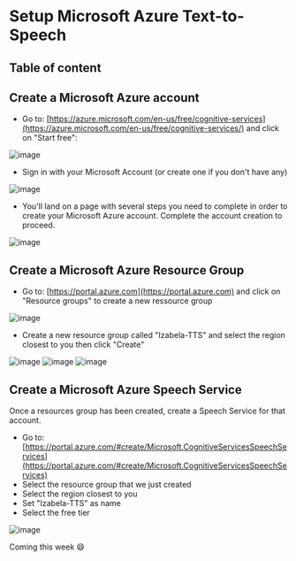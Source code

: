 # Setup Microsoft Azure Text-to-Speech

## Table of content

## Create a Microsoft Azure account
* Go to: [https://azure.microsoft.com/en-us/free/cognitive-services](https://azure.microsoft.com/en-us/free/cognitive-services/) and click on "Start free":

![image](https://user-images.githubusercontent.com/15323067/142037871-710efc74-9753-4fba-8aaa-8a2663e04f4d.png)

* Sign in with your Microsoft Account (or create one if you don't have any)

![image](https://user-images.githubusercontent.com/15323067/142038766-ffbd777c-f420-4413-9b94-41ae6c282774.png)

* You'll land on a page with several steps you need to complete in order to create your Microsoft Azure account. Complete the account creation to proceed.

![image](https://user-images.githubusercontent.com/15323067/142039140-446b1e9f-e357-4a15-a341-416eafb799a7.png)

## Create a Microsoft Azure Resource Group
* Go to: [https://portal.azure.com](https://portal.azure.com) and click on "Resource groups" to create a new ressource group

![image](https://user-images.githubusercontent.com/15323067/142041781-8335c57f-4bec-42f3-bc99-ffba9f104312.png)

* Create a new resource group called "Izabela-TTS" and select the region closest to you then click "Create"

![image](https://user-images.githubusercontent.com/15323067/142042251-47b773cf-e749-4dd8-81ef-4bc0a0b8d66e.png)
![image](https://user-images.githubusercontent.com/15323067/142043574-8ea43ae0-e71e-40a0-be9e-0c40cf1af172.png)
![image](https://user-images.githubusercontent.com/15323067/142043922-cc2b17eb-c230-4e5f-bbe0-6ee81848fe4c.png)

## Create a Microsoft Azure Speech Service
Once a resources group has been created, create a Speech Service for that account.
* Go to: [https://portal.azure.com/#create/Microsoft.CognitiveServicesSpeechServices](https://portal.azure.com/#create/Microsoft.CognitiveServicesSpeechServices)
* Select the resource group that we just created
* Select the region closest to you
* Set "Izabela-TTS" as name
* Select the free tier

![image](https://user-images.githubusercontent.com/15323067/142045949-068d849c-1426-49f6-96f1-5089facb54db.png)




Coming this week 😄
